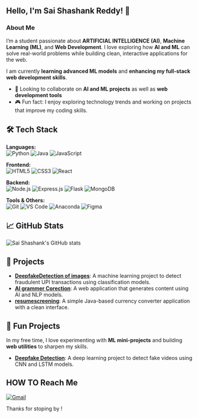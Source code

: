 ## Hello, I'm Sai Shashank Reddy! 👋

### About Me

I’m a student passionate about **ARTIFICIAL INTELLIGENCE (AI)**, **Machine Learning (ML)**, and **Web Development**. I love exploring how **AI and ML** can solve real-world problems while building clean, interactive applications for the web.

I am currently **learning advanced ML models** and **enhancing my full-stack web development skills**.

- 🤝 Looking to collaborate on **AI and ML projects** as well as **web development tools**  
- 🎮 Fun fact: I enjoy exploring technology trends and working on projects that improve my coding skills.


## 🛠️ Tech Stack

**Languages:**  
![Python](https://img.shields.io/badge/Python-000?logo=python&logoColor=white)
![Java](https://img.shields.io/badge/Java-000?logo=java&logoColor=white)
![JavaScript](https://img.shields.io/badge/JavaScript-000?logo=javascript&logoColor=white)

**Frontend:**  
![HTML5](https://img.shields.io/badge/HTML5-000?logo=html5&logoColor=white)
![CSS3](https://img.shields.io/badge/CSS3-000?logo=css3&logoColor=white)
![React](https://img.shields.io/badge/React-000?logo=react&logoColor=white)

**Backend:**  
![Node.js](https://img.shields.io/badge/Node.js-000?logo=node.js&logoColor=white)
![Express.js](https://img.shields.io/badge/Express.js-000?logo=express&logoColor=white)
![Flask](https://img.shields.io/badge/Flask-000?logo=flask&logoColor=white)
![MongoDB](https://img.shields.io/badge/MongoDB-000?logo=mongodb&logoColor=white)

**Tools & Others:**  
![Git](https://img.shields.io/badge/Git-000?logo=git&logoColor=white)
![VS Code](https://img.shields.io/badge/VS_Code-000?logo=visual-studio-code&logoColor=white)
![Anaconda](https://img.shields.io/badge/Anaconda-000?logo=anaconda&logoColor=white)
![Figma](https://img.shields.io/badge/Figma-000?logo=figma&logoColor=white)


## 📈 GitHub Stats

![Sai Shashank's GitHub stats](https://github-readme-stats.vercel.app/api?username=shashank263&show_icons=true&theme=radical)


## 🚀 Projects

- [**DeepfakeDetection of images**](https://github.com/shashank263/DeepFake-Detection-Using-CNN): A machine learning project to detect fraudulent UPI transactions       using classification models.  
- [**AI grammer Corection**](https://github.com/shashank263/grammer-correction): A web application that generates content using AI and NLP models.  
- [**resumescreening**](https://github.com/shashank263/resume_screening): A simple Java-based currency converter application with a clean interface.


## 🎨 Fun Projects

In my free time, I love experimenting with **ML mini-projects** and building **web utilities** to sharpen my skills.

- [**Deepfake Detection**](https://github.com/shashank263/DeepFake-Detection-Using-CNN): A deep learning project to detect fake videos using CNN and LSTM models.



## HOW TO Reach Me
[![Gmail](https://img.shields.io/badge/Gmail-000?logo=gmail&logoColor=EA4335)](mailto:s.shashankreddy24@gmail.com)


Thanks for stoping by !
